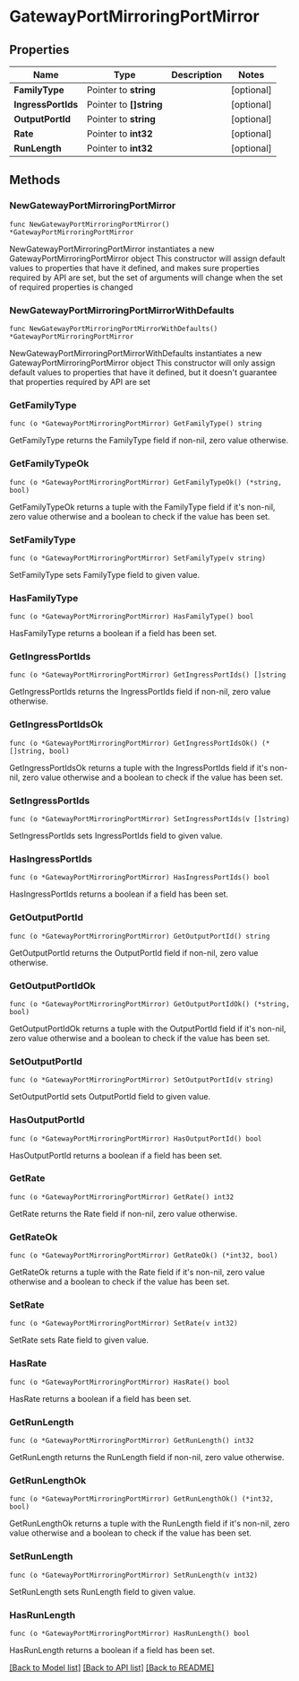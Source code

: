 # GatewayPortMirroringPortMirror

## Properties

Name | Type | Description | Notes
------------ | ------------- | ------------- | -------------
**FamilyType** | Pointer to **string** |  | [optional] 
**IngressPortIds** | Pointer to **[]string** |  | [optional] 
**OutputPortId** | Pointer to **string** |  | [optional] 
**Rate** | Pointer to **int32** |  | [optional] 
**RunLength** | Pointer to **int32** |  | [optional] 

## Methods

### NewGatewayPortMirroringPortMirror

`func NewGatewayPortMirroringPortMirror() *GatewayPortMirroringPortMirror`

NewGatewayPortMirroringPortMirror instantiates a new GatewayPortMirroringPortMirror object
This constructor will assign default values to properties that have it defined,
and makes sure properties required by API are set, but the set of arguments
will change when the set of required properties is changed

### NewGatewayPortMirroringPortMirrorWithDefaults

`func NewGatewayPortMirroringPortMirrorWithDefaults() *GatewayPortMirroringPortMirror`

NewGatewayPortMirroringPortMirrorWithDefaults instantiates a new GatewayPortMirroringPortMirror object
This constructor will only assign default values to properties that have it defined,
but it doesn't guarantee that properties required by API are set

### GetFamilyType

`func (o *GatewayPortMirroringPortMirror) GetFamilyType() string`

GetFamilyType returns the FamilyType field if non-nil, zero value otherwise.

### GetFamilyTypeOk

`func (o *GatewayPortMirroringPortMirror) GetFamilyTypeOk() (*string, bool)`

GetFamilyTypeOk returns a tuple with the FamilyType field if it's non-nil, zero value otherwise
and a boolean to check if the value has been set.

### SetFamilyType

`func (o *GatewayPortMirroringPortMirror) SetFamilyType(v string)`

SetFamilyType sets FamilyType field to given value.

### HasFamilyType

`func (o *GatewayPortMirroringPortMirror) HasFamilyType() bool`

HasFamilyType returns a boolean if a field has been set.

### GetIngressPortIds

`func (o *GatewayPortMirroringPortMirror) GetIngressPortIds() []string`

GetIngressPortIds returns the IngressPortIds field if non-nil, zero value otherwise.

### GetIngressPortIdsOk

`func (o *GatewayPortMirroringPortMirror) GetIngressPortIdsOk() (*[]string, bool)`

GetIngressPortIdsOk returns a tuple with the IngressPortIds field if it's non-nil, zero value otherwise
and a boolean to check if the value has been set.

### SetIngressPortIds

`func (o *GatewayPortMirroringPortMirror) SetIngressPortIds(v []string)`

SetIngressPortIds sets IngressPortIds field to given value.

### HasIngressPortIds

`func (o *GatewayPortMirroringPortMirror) HasIngressPortIds() bool`

HasIngressPortIds returns a boolean if a field has been set.

### GetOutputPortId

`func (o *GatewayPortMirroringPortMirror) GetOutputPortId() string`

GetOutputPortId returns the OutputPortId field if non-nil, zero value otherwise.

### GetOutputPortIdOk

`func (o *GatewayPortMirroringPortMirror) GetOutputPortIdOk() (*string, bool)`

GetOutputPortIdOk returns a tuple with the OutputPortId field if it's non-nil, zero value otherwise
and a boolean to check if the value has been set.

### SetOutputPortId

`func (o *GatewayPortMirroringPortMirror) SetOutputPortId(v string)`

SetOutputPortId sets OutputPortId field to given value.

### HasOutputPortId

`func (o *GatewayPortMirroringPortMirror) HasOutputPortId() bool`

HasOutputPortId returns a boolean if a field has been set.

### GetRate

`func (o *GatewayPortMirroringPortMirror) GetRate() int32`

GetRate returns the Rate field if non-nil, zero value otherwise.

### GetRateOk

`func (o *GatewayPortMirroringPortMirror) GetRateOk() (*int32, bool)`

GetRateOk returns a tuple with the Rate field if it's non-nil, zero value otherwise
and a boolean to check if the value has been set.

### SetRate

`func (o *GatewayPortMirroringPortMirror) SetRate(v int32)`

SetRate sets Rate field to given value.

### HasRate

`func (o *GatewayPortMirroringPortMirror) HasRate() bool`

HasRate returns a boolean if a field has been set.

### GetRunLength

`func (o *GatewayPortMirroringPortMirror) GetRunLength() int32`

GetRunLength returns the RunLength field if non-nil, zero value otherwise.

### GetRunLengthOk

`func (o *GatewayPortMirroringPortMirror) GetRunLengthOk() (*int32, bool)`

GetRunLengthOk returns a tuple with the RunLength field if it's non-nil, zero value otherwise
and a boolean to check if the value has been set.

### SetRunLength

`func (o *GatewayPortMirroringPortMirror) SetRunLength(v int32)`

SetRunLength sets RunLength field to given value.

### HasRunLength

`func (o *GatewayPortMirroringPortMirror) HasRunLength() bool`

HasRunLength returns a boolean if a field has been set.


[[Back to Model list]](../README.md#documentation-for-models) [[Back to API list]](../README.md#documentation-for-api-endpoints) [[Back to README]](../README.md)


